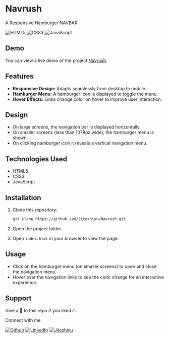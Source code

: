 # Navrush

A Responsive Hamburger NAVBAR

![HTML5](https://img.shields.io/badge/html5-%23E34F26.svg?style=for-the-badge&logo=html5&logoColor=white)
![CSS3](https://img.shields.io/badge/css3-%231572B6.svg?style=for-the-badge&logo=css3&logoColor=white)
![JavaScript](https://img.shields.io/badge/JavaScript-F7DF1E?style=for-the-badge&logo=javascript&logoColor=black)

## Demo

You can view a live demo of the project [Navrush](https://navrush.netlify.app/).

## Features

- **Responsive Design:** Adapts seamlessly from desktop to mobile.
- **Hamburger Menu:** A hamburger icon is displayed to toggle the menu.
- **Hover Effects:** Links change color on hover to improve user interaction.

## Design

- On large screens, the navigation bar is displayed horizontally.
- On smaller screens (less than 1078px wide), the hamburger menu is shown.
- On clicking hamburger icon it reveals a vertical navigation menu.

## Technologies Used

- HTML5
- CSS3
- JavaScript

## Installation

1. Clone this repository:
   ``` bash
   git clone https://github.com/Jiteshiyu/Navrush.git
   ```
   
2. Open the project folder.
   
3. Open `index.html` in your browser to view the page.

## Usage

- Click on the hamburger menu (on smaller screens) to open and close the navigation menu.
- Hover over the navigation links to see the color change for an interactive experience.

## Support
Give a 🌟 to this repo if you liked it .

Connect with me

[![Github](https://img.shields.io/badge/-FOLLOW-555555?style=for-the-badge&logo=github&logoColor=white)](https://github.com/Jiteshiyu)
[![LinkedIn](https://img.shields.io/badge/-CONNECT-0077B5?style=for-the-badge&logo=linkedin&logoColor=white)](https://www.linkedin.com/in/jiteshkumar9)
[![Jiteshiyu](https://img.shields.io/badge/-VISIT-F17829?style=for-the-badge&logo=react&logoColor=white)](https://jiteshiyu.netlify.app)
